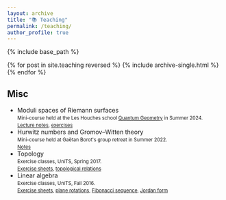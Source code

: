 ```yaml
---
layout: archive
title: "📚 Teaching"
permalink: /teaching/
author_profile: true
---
```


{% include base_path %}

{% for post in site.teaching reversed %}
  {% include archive-single.html %}
{% endfor %}


Misc
------

* Moduli spaces of Riemann surfaces  
<span style="font-size: 0.8em;">Mini-course held at the Les Houches school [Quantum Geometry](https://houches24.github.io) in Summer 2024.</span>  
<span style="font-size: 0.8em;">[Lecture notes](https://arxiv.org/abs/2410.13273), [exercises](http://agiacche.github.io/files/ModuliExercises.pdf)</span>
* Hurwitz numbers and Gromov–Witten theory  
<span style="font-size: 0.8em;">Mini-course held at Gaëtan Borot's group retreat in Summer 2022.</span>  
<span style="font-size: 0.8em;">[Notes](http://agiacche.github.io/files/Matamzee2022.pdf)</span>
* Topology  
<span style="font-size: 0.8em;">Exercise classes, UniTS, Spring 2017.</span>  
<span style="font-size: 0.8em;">[Exercise sheets](http://agiacche.github.io/files/TA/TutoratoTopologiaFogli.pdf), [topological relations](http://agiacche.github.io/files/TA/SpaziTopologici.pdf)</span>
* Linear algebra  
<span style="font-size: 0.8em;">Exercise classes, UniTS, Fall 2016.</span>  
<span style="font-size: 0.8em;">[Exercise sheets](http://agiacche.github.io/files/TA/TutoratoGeometriaFogli), [plane rotations](http://agiacche.github.io/files/TA/RotazioniPiano.pdf), [Fibonacci sequence](http://agiacche.github.io/files/TA/Fibonacci.pdf), [Jordan form](http://agiacche.github.io/files/TA/FormaJordan.pdf)</span>
